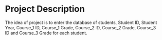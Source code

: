 <h1>Project Description</h1>
<p>The idea of project is to enter the database of students,
Student ID, Student Year, Course_1 ID, Course_1 Grade, Course_2 ID, Course_2 Grade, Course_3 ID and Course_3 Grade for each student.</p>
